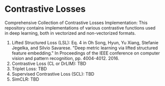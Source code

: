 # Contrastive Losses
Comprehensive Collection of Contrastive Losses Implementation: This repository contains implementations of various contrastive functions used in deep learning, both in vectorized and non-vectorized formats.

1. Lifted Structured Loss (LSL): Eq. 4 in Oh Song, Hyun, Yu Xiang, Stefanie Jegelka, and Silvio Savarese. "Deep metric learning via lifted structured feature embedding." In Proceedings of the IEEE conference on computer vision and pattern recognition, pp. 4004-4012. 2016.
2. Contrastive Loss (CL or DrLIM): TBD
3. Triplet Loss: TBD
4. Supervised Contrastive Loss (SCL): TBD
5. SimCLR: TBD

